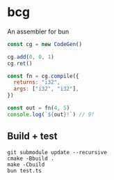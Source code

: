 # bcg
An assembler for bun

```javascript
const cg = new CodeGen()

cg.add(0, 0, 1)
cg.ret()

const fn = cg.compile({
  returns: "i32",
  args: ["i32", "i32"],
})

const out = fn(4, 5)
console.log(`${out}!`) // 9!
```

## Build + test

```
git submodule update --recursive
cmake -Bbuild .
make -Cbuild
bun test.ts
```
